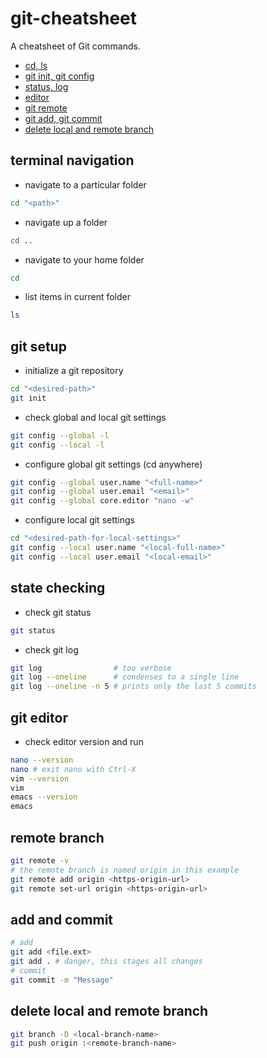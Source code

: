 # git-cheatsheet

A cheatsheet of Git commands.

- [cd, ls](#terminal-navigation)
- [git init, git config](#git-setup)
- [status, log](#state-checking)
- [editor](#git-editor)
- [git remote](#remote-branch)
- [git add, git commit](#add-and-commit)
- [delete local and remote branch](#delete-local-and-remote-branch)

## terminal navigation

* navigate to a particular folder
```bash
cd "<path>"
```

* navigate up a folder
```bash
cd ..
```

* navigate to your home folder
```bash
cd
```

* list items in current folder
```bash
ls
```

## git setup

* initialize a git repository
```bash
cd "<desired-path>"
git init
```

* check global and local git settings
```bash
git config --global -l
git config --local -l
```

* configure global git settings (cd anywhere)
```bash
git config --global user.name "<full-name>"
git config --global user.email "<email>"
git config --global core.editor "nano -w"
```

* configure local git settings
```bash
cd "<desired-path-for-local-settings>"
git config --local user.name "<local-full-name>"
git config --local user.email "<local-email>"
```

## state checking

* check git status
```bash
git status
```

* check git log
```bash
git log                # too verbose
git log --oneline      # condenses to a single line
git log --oneline -n 5 # prints only the last 5 commits
```

## git editor

* check editor version and run
```bash
nano --version
nano # exit nano with Ctrl-X
vim --version
vim
emacs --version
emacs
```

## remote branch
```bash
git remote -v
# the remote branch is named origin in this example
git remote add origin <https-origin-url>
git remote set-url origin <https-origin-url>
```

## add and commit
```bash
# add
git add <file.ext>
git add . # danger, this stages all changes
# commit
git commit -m "Message"
```

## delete local and remote branch
```bash
git branch -D <local-branch-name>
git push origin :<remote-branch-name>
```
